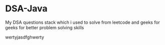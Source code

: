 # DSA-Java


My DSA questions stack which i used to solve from leetcode and geeks for geeks for better problem solving skills

wertyjasdfghwerty
